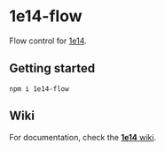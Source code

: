 1e14-flow
=========

Flow control for [1e14](https://www.npmjs.com/package/1e14).

Getting started
---------------

`npm i 1e14-flow`

Wiki
----

For documentation, check the [**1e14** wiki](https://github.com/1e14/1e14/wiki).
